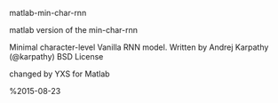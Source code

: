 matlab-min-char-rnn

matlab version of the min-char-rnn

Minimal character-level Vanilla RNN model. Written by Andrej Karpathy (@karpathy)
BSD License

changed by YXS for Matlab

%2015-08-23
